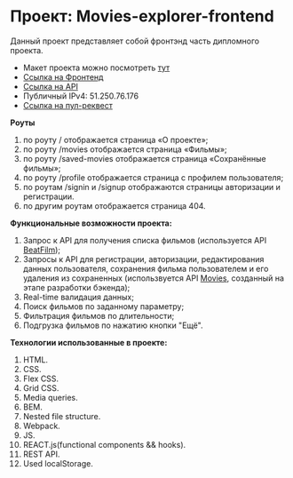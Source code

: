 # Проект: Movies-explorer-frontend

Данный проект представляет собой фронтэнд часть дипломного проекта.

* Макет проекта можно посмотреть [тут](https://disk.yandex.ru/d/pnDO61zF0_IRjA)
* [Ссылка на Фронтенд](http://movies.hedgehog.nomoredomains.club)
* [Ссылка на API](https://api.movies.hedgehog.nomoredomains.club)
* Публичный IPv4: 51.250.76.176
* [Ссылка на пул-реквест](https://github.com/hedgehogscodes/movies-explorer-frontend/pull/2)

**Роуты**
1. по роуту / отображается страница «О проекте»;
2. по роуту /movies отображается страница «Фильмы»;
3. по роуту /saved-movies отображается страница «Сохранённые фильмы»;
4. по роуту /profile отображается страница с профилем пользователя;
5. по роутам /signin и /signup отображаются страницы авторизации и регистрации.
6. по другим роутам отображается страница 404.

**Функциональные возможности проекта:**
1. Запрос к API для получения списка фильмов (используется API [BeatFilm](https://api.nomoreparties.co/beatfilm-movies));
2. Запросы к API для регистрации, авторизации, редактирования данных пользователя, сохранения фильма пользователем и его удаления из сохраненных (использвуется API [Movies](https://api.movies.hedgehog.nomoredomains.club), созданный на этапе разработки бэкенда);
3. Real-time валидация данных;
4. Поиск фильмов по заданному параметру;
5. Фильтрация фильмов по длительности;
6. Подгрузка фильмов по нажатию кнопки "Ещё".

**Технологии использованные в проекте:**
1. HTML.
2. CSS.
3. Flex CSS.
4. Grid CSS.
5. Media queries.
6. BEM.
7. Nested file structure.
8. Webpack.
9. JS.
10. REACT.js(functional components && hooks).
11. REST API.
12. Used localStorage.
